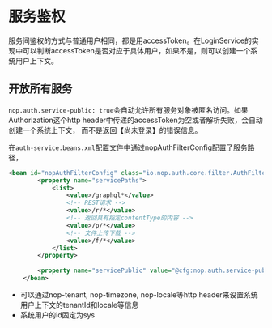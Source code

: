 # 服务鉴权

服务间鉴权的方式与普通用户相同，都是用accessToken。在LoginService的实现中可以判断accessToken是否对应于具体用户，如果不是，则可以创建一个系统用户上下文。

## 开放所有服务

`nop.auth.service-public: true`会自动允许所有服务对象被匿名访问。如果Authorization这个http header中传递的accessToken为空或者解析失败，会自动创建一个系统上下文，
而不是返回【尚未登录】的错误信息。

在`auth-service.beans.xml`配置文件中通过nopAuthFilterConfig配置了服务路径，

````xml
<bean id="nopAuthFilterConfig" class="io.nop.auth.core.filter.AuthFilterConfig">
        <property name="servicePaths">
            <list>
                <value>/graphql*</value>
                <!-- REST请求 -->
                <value>/r/*</value>
                <!-- 返回具有指定contentType的内容 -->
                <value>/p/*</value>
                <!-- 文件上传下载 -->
                <value>/f/*</value>
            </list>
        </property>
    
        <property name="servicePublic" value="@cfg:nop.auth.service-public|false"/>
    </bean>
````

* 可以通过nop-tenant, nop-timezone, nop-locale等http header来设置系统用户上下文的tenantId和locale等信息
* 系统用户的id固定为sys